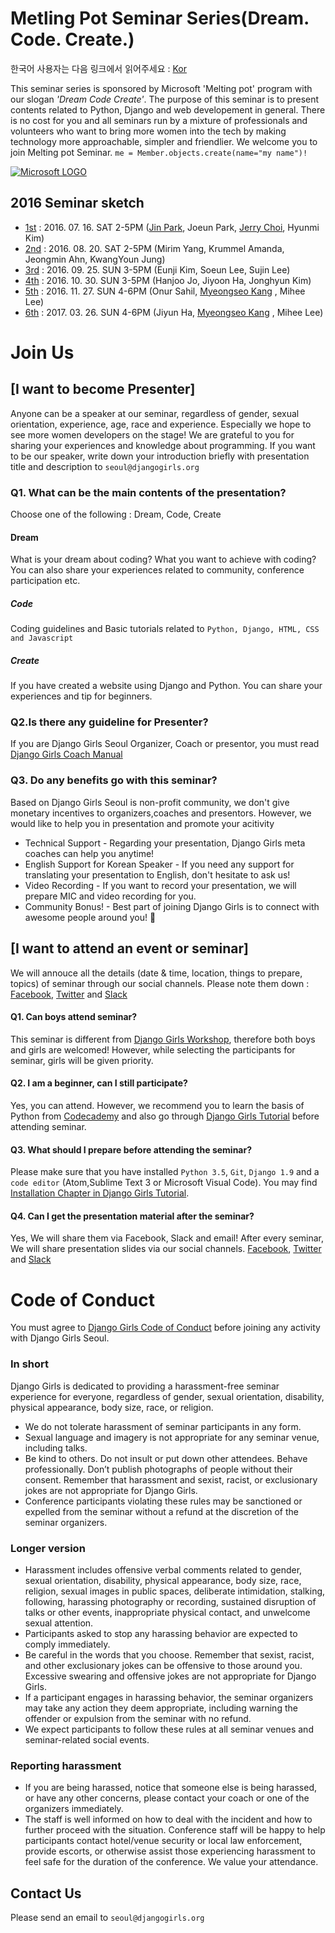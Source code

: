 # Metling Pot Seminar Series(Dream. Code. Create.)
한국어 사용자는 다음 링크에서 읽어주세요 : [Kor](https://github.com/DjangoGirlsSeoul/seminar/blob/master/README.md)

This seminar series is sponsored by Microsoft 'Melting pot' program with our slogan *'Dream Code Create'*. The purpose of this seminar is to present contents related to Python, Django and web developement in general. There is no cost for you and all seminars run by a mixture of professionals and volunteers who want to bring more women into the tech  by making technology more approachable, simpler and friendlier. We welcome you to join Melting pot Seminar. `me = Member.objects.create(name="my name")!`

[![Microsoft LOGO](http://4.bp.blogspot.com/-fbqmrO-y-6o/UDZv0b2tn6I/AAAAAAAAL5g/sI1SPQFjDdw/s1600/Microsoft+logo+2012.png)](https://www.microsoft.com/ko-kr/events/2014/meltingpot/)

## 2016 Seminar sketch
- [1st](https://github.com/DjangoGirlsSeoul/seminar/tree/master/2016-07) : 2016. 07. 16. SAT 2-5PM ([Jin Park](https://www.jinpark.net/), Joeun Park, [Jerry Choi](http://jellyms.kr/), Hyunmi Kim)
- [2nd](https://github.com/DjangoGirlsSeoul/seminar/tree/master/2016-08) : 2016. 08. 20. SAT 2-5PM (Mirim Yang, Krummel Amanda, Jeongmin Ahn, KwangYoun Jung)
- [3rd](https://github.com/DjangoGirlsSeoul/seminar/tree/master/2016-09) : 2016. 09. 25. SUN 3-5PM (Eunji Kim, Soeun Lee, Sujin Lee)
- [4th](https://github.com/DjangoGirlsSeoul/seminar/tree/master/2016-10) : 2016. 10. 30. SUN 3-5PM (Hanjoo Jo, Jiyoon Ha, Jonghyun Kim)
- [5th](https://github.com/DjangoGirlsSeoul/seminar/tree/master/2016-11) : 2016. 11. 27. SUN 4-6PM (Onur Sahil, [Myeongseo Kang](http://leop0ld.github.io) , Mihee Lee)
- [6th](https://github.com/DjangoGirlsSeoul/seminar/tree/master/2017-03) : 2017. 03. 26. SUN 4-6PM (Jiyun Ha, [Myeongseo Kang](http://leop0ld.github.io) , Mihee Lee)

# Join Us

## [I want to become Presenter]
Anyone can be a speaker at our seminar, regardless of gender, sexual orientation, experience, age, race and experience. Especially we hope to see more women developers on the stage! We are grateful to you for sharing your experiences and knowledge about programming. If you want to be our speaker, write down your introduction briefly with presentation title and description to `seoul@djangogirls.org`

### Q1. What can be the main contents of the presentation?
Choose one of the following : Dream, Code, Create

#### Dream
What is your dream about coding? What you want to achieve with coding? You can also share your experiences related to community, conference participation etc.

##### Code
Coding guidelines and Basic tutorials related to `Python, Django, HTML, CSS and Javascript`

##### Create
If you have created a website using Django and Python. You can share your experiences and tip for beginners.

### Q2.Is there any guideline for Presenter?
If you are Django Girls Seoul Organizer, Coach or presentor, you must read [Django Girls Coach Manual](http://coach.djangogirls.org/)

### Q3. Do any benefits go with this seminar?
Based on Django Girls Seoul is non-profit community, we don't give monetary incentives to organizers,coaches and presentors. However, we would like to help you in presentation and promote your acitivity
* Technical Support - Regarding your presentation, Django Girls meta coaches can help you anytime!
* English Support for Korean Speaker - If you need any support for translating your presentation to English, don't hesitate to ask us!
* Video Recording - If you want to record your presentation, we will prepare MIC and video recording for you.
* Community Bonus! - Best part of joining Django Girls is to connect with awesome people around you! :heartbeat:

## [I want to attend an event or seminar]
We will annouce all the details (date & time, location, things to prepare, topics) of seminar through our social channels. Please note them down : [Facebook](https://www.facebook.com/djangogirlsseoul/), [Twitter](https://twitter.com/djangogirlseoul) and [Slack](https://djangogirlsseoul.slack.com)


####  Q1. Can boys attend seminar?
This seminar is different from [Django Girls Workshop](https://djangogirls.org/), therefore both boys and girls are welcomed! However, while selecting the participants for seminar, girls will be given priority.

#### Q2. I am a beginner, can I still participate?
Yes, you can attend. However, we recommend you to learn the basis of Python from [Codecademy](https://www.codecademy.com) and also go through [Django Girls Tutorial](http://tutorial.djangogirls.org/) before attending seminar.

#### Q3. What should I prepare before attending the seminar?
Please make sure that you have installed `Python 3.5`, `Git`, `Django 1.9` and a `code editor` (Atom,Sublime Text 3 or Microsoft Visual Code). You may find [Installation Chapter in Django Girls Tutorial](http://tutorial.djangogirls.org/ko/installation/).

#### Q4. Can I get the presentation material after the seminar?
Yes, We will share them via Facebook, Slack and email!
After every seminar, We will share presentation slides via our social channels. [Facebook](https://www.facebook.com/djangogirlsseoul/), [Twitter](https://twitter.com/djangogirlseoul) and [Slack](https://djangogirlsseoul.slack.com)

# Code of Conduct
You must agree to [Django Girls Code of Conduct](https://djangogirls.org/pages/coc/) before joining any activity with Django Girls Seoul.

### In short
Django Girls is dedicated to providing a harassment-free seminar experience for everyone, regardless of gender, sexual orientation, disability, physical appearance, body size, race, or religion.
- We do not tolerate harassment of seminar participants in any form.
- Sexual language and imagery is not appropriate for any seminar venue, including talks.
- Be kind to others. Do not insult or put down other attendees. Behave professionally. Don’t publish photographs of people without their consent. Remember that harassment and sexist, racist, or exclusionary jokes are not appropriate for Django Girls.
- Conference participants violating these rules may be sanctioned or expelled from the seminar without a refund at the discretion of the seminar organizers.

### Longer version
- Harassment includes offensive verbal comments related to gender, sexual orientation, disability, physical appearance, body size, race, religion, sexual images in public spaces, deliberate intimidation, stalking, following, harassing photography or recording, sustained disruption of talks or other events, inappropriate physical contact, and unwelcome sexual attention.
- Participants asked to stop any harassing behavior are expected to comply immediately.
- Be careful in the words that you choose. Remember that sexist, racist, and other exclusionary jokes can be offensive to those around you. Excessive swearing and offensive jokes are not appropriate for Django Girls.
- If a participant engages in harassing behavior, the seminar organizers may take any action they deem appropriate, including warning the offender or expulsion from the seminar with no refund.
- We expect participants to follow these rules at all  seminar venues and seminar-related social events.

### Reporting harassment
- If you are being harassed, notice that someone else is being harassed, or have any other concerns, please contact your coach or one of the organizers immediately.
- The staff is well informed on how to deal with the incident and how to further proceed with the situation. Conference staff will be happy to help participants contact hotel/venue security or local law enforcement, provide escorts, or otherwise assist those experiencing harassment to feel safe for the duration of the conference. We value your attendance.

## Contact Us
Please send an email to `seoul@djangogirls.org`
